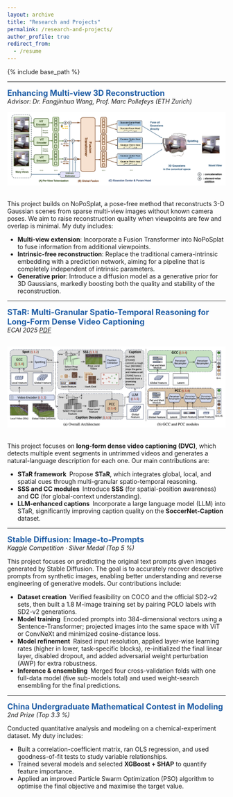```yaml
---
layout: archive
title: "Research and Projects"
permalink: /research-and-projects/
author_profile: true
redirect_from:
  - /resume
---
```


{% include base_path %}

---

<a id="multi-view-3d-reconstruction"></a>
<span style="color: #205ea6; font-weight: bold; font-size: 1.3em;"> Enhancing Multi-view 3D Reconstruction</span>  
*Advisor: Dr. Fangjinhua Wang, Prof. Marc Pollefeys (ETH Zurich)*  
<img src="/images/流程图.png" alt="Stable Diffusion Example" style="max-width: 100%; margin: 16px 0;">

This project builds on NoPoSplat, a pose-free method that reconstructs 3-D Gaussian scenes from sparse multi-view images without known camera poses. We aim to raise reconstruction quality when viewpoints are few and overlap is minimal. My duty includes:
- **Multi-view extension**: Incorporate a Fusion Transformer into NoPoSplat to fuse information from additional viewpoints.
- **Intrinsic-free reconstruction**: Replace the traditional camera-intrinsic embedding with a prediction network, aiming for a pipeline that is completely independent of intrinsic parameters.
- **Generative prior**: Introduce a diffusion model as a generative prior for 3D Gaussians, markedly boosting both the quality and stability of the reconstruction.

---

<a id="star-ecai"></a>
<span style="color: #205ea6; font-weight: bold; font-size: 1.3em;"> STaR: Multi-Granular Spatio-Temporal Reasoning for Long-Form Dense Video Captioning</span>  
*ECAI 2025 [PDF](/files/STAR-ECAI.pdf)*  

<img src="/images/STAR流程图.png" alt="Stable Diffusion Example" style="max-width: 100%; margin: 16px 0;">


This project focuses on **long-form dense video captioning (DVC)**, which detects multiple event segments in untrimmed videos and generates a natural-language description for each one. Our main contributions are:

- **STaR framework** Propose **STaR**, which integrates global, local, and spatial cues through multi-granular spatio-temporal reasoning.  
- **SSS and CC modules** Introduce **SSS** (for spatial-position awareness) and **CC** (for global-context understanding).  
- **LLM-enhanced captions** Incorporate a large language model (LLM) into STaR, significantly improving caption quality on the **SoccerNet-Caption** dataset.

---

<a id="stable-diffusion"></a>
<span style="color: #205ea6; font-weight: bold; font-size: 1.3em;"> Stable Diffusion: Image-to-Prompts</span>  
*Kaggle Competition · Silver Medal (Top 5 %)*  
<!-- <img src="/images/stablediffusion-eg1.png" alt="Stable Diffusion Example" style="max-width: 100%; margin: 16px 0;"> -->

This project focuses on predicting the original text prompts given images generated by Stable Diffusion. The goal is to accurately recover descriptive prompts from synthetic images, enabling better understanding and reverse engineering of generative models. Our contributions include:

- **Dataset creation** Verified feasibility on COCO and the official SD2-v2 sets, then built a 1.8 M-image training set by pairing POLO labels with SD2-v2 generations.  
- **Model training** Encoded prompts into 384-dimensional vectors using a Sentence-Transformer; projected images into the same space with ViT or ConvNeXt and minimized cosine-distance loss.  
- **Model refinement** Raised input resolution, applied layer-wise learning rates (higher in lower, task-specific blocks), re-initialized the final linear layer, disabled dropout, and added adversarial weight perturbation (AWP) for extra robustness.  
- **Inference & ensembling** Merged four cross-validation folds with one full-data model (five sub-models total) and used weight-search ensembling for the final predictions.

---

<a id="cummcm"></a>
<span style="color: #205ea6; font-weight: bold; font-size: 1.3em;"> China Undergraduate Mathematical Contest in Modeling</span>  
*2nd Prize (Top 3.3 %)* 

Conducted quantitative analysis and modeling on a chemical-experiment dataset. My duty includes:

- Built a correlation-coefficient matrix, ran OLS regression, and used goodness-of-fit tests to study variable relationships.  
- Trained several models and selected **XGBoost + SHAP** to quantify feature importance.  
- Applied an improved Particle Swarm Optimization (PSO) algorithm to optimise the final objective and maximise the target value.
